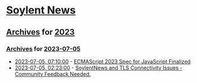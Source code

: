 # [Soylent News](../../../README.md)

## [Archives](../../index.md) for [2023](../index.md)

### [Archives](../../index.md) for [2023-07-05](index.md)

* [2023-07-05, 07:10:00](https://soylentnews.org/article.pl?sid=23/07/04/1522250&from=rss) - [ECMAScript 2023 Spec for JavaScript Finalized](https://soylentnews.org/article.pl?sid=23/07/04/1522250&from=rss)
* [2023-07-05, 02:23:00](https://soylentnews.org/meta/article.pl?sid=23/07/04/1054200&from=rss) - [SoylentNews and TLS Connectivity Issues - Community Feedback Needed.](https://soylentnews.org/meta/article.pl?sid=23/07/04/1054200&from=rss)

